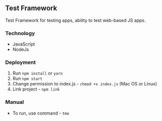 ## Test Framework

Test Framework for testing apps, ability to test web-based JS apps.


### Technology

- JavaScript
- NodeJs

### Deployment

1. Run `npm install` or `yarn`
2. Run `npm start`
3. Change permission to index.js - `chmod +x index.js` (Mac OS or Linux)
4. Link project - `npm link`


### Manual

* To run, use command - `tme`

